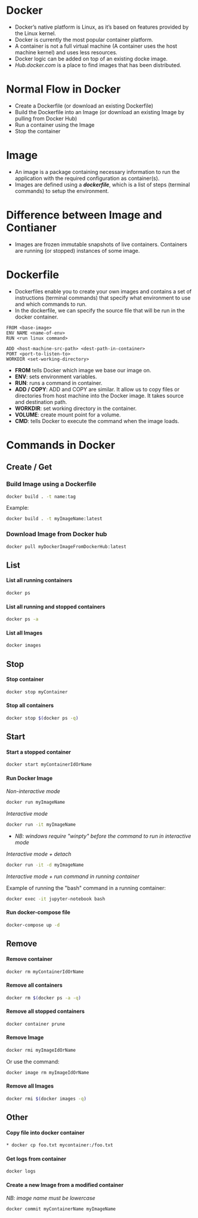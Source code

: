 
# Docker
* Docker’s native platform is Linux, as it’s based on features provided by the Linux kernel. 
* Docker is currently the most popular container platform. 
* A container is not a full virtual machine (A container uses the host machine kernel) and uses less resources. 
* Docker logic can be added on top of an existing docke image. 
* *Hub.docker.com* is a place to find images that has been distributed. 



# Normal Flow in Docker
* Create a Dockerfile (or download an existing Dockerfile) 
* Build the Dockerfile into an Image (or download an existing Image by pulling from Docker Hub)
* Run a container using the Image
* Stop the container



# Image
* An image is a package containing necessary information to run the application with the required configuration as container(s). 
* Images are defined using a ***dockerfile***, which is a list of steps (terminal commands) to setup the environment.



# Difference between Image and Contianer
* Images are frozen immutable snapshots of live containers. Containers are running (or stopped) instances of some image. 



# Dockerfile
* Dockerfiles enable you to create your own images and contains a set of instructions (terminal commands) that specify what environment to use and which commands to run. 
* In the dockerfile, we can specify the source file that will be run in the docker container. 
```
FROM <base-image>
ENV NAME <name-of-env>
RUN <run linux command>

ADD <host-machine-src-path> <dest-path-in-container>
PORT <port-to-listen-to>
WORKDIR <set-working-directory>
```
* **FROM** tells Docker which image we base our image on. 
* **ENV**: sets environment variables. 
* **RUN**: runs a command in container. 
* **ADD / COPY**: ADD and COPY are similar. It allow us to copy files or directories from host machine into the Docker image. It takes source and destination path. 
* **WORKDIR**: set working directory in the container. 
* **VOLUME**: create mount point for a volume. 
* **CMD**: tells Docker to execute the command when the image loads. 



# Commands in Docker


## Create / Get

### Build Image using a Dockerfile
```bash
docker build . -t name:tag
```
Example:
```bash
docker build . -t myImageName:latest
```

### Download Image from Docker hub
```bash
docker pull myDockerImageFromDockerHub:latest
```


## List

#### List all running containers
```bash
docker ps
```

#### List all running and stopped containers
```bash
docker ps -a
```

#### List all Images
```bash
docker images
```

## Stop 
#### Stop container
```bash
docker stop myContainer
```

#### Stop all containers
```bash
docker stop $(docker ps -q)
```


## Start

#### Start a stopped container
```bash
docker start myContainerIdOrName
```

#### Run Docker Image
*Non-interactive mode*
```bash
docker run myImageName
```

*Interactive mode*
```bash
docker run -it myImageName
```
* *NB: windows require "winpty" before the command to run in interactive mode*

*Interactive mode + detach*
```bash
docker run -it -d myImageName
```

*Interactive mode + run command in running container*

Example of running the "bash" command in a running comtainer:
```bash
docker exec -it jupyter-notebook bash
```

#### Run docker-compose file
```bash
docker-compose up -d
```


## Remove

#### Remove container
```bash
docker rm myContainerIdOrName
```

#### Remove all containers
```bash
docker rm $(docker ps -a -q)
```

#### Remove all stopped containers
```bash
docker container prune
```

#### Remove Image
```bash
docker rmi myImageIdOrName
```
Or use the command:
```bash
docker image rm myImageIdOrName
```

#### Remove all Images
```bash
docker rmi $(docker images -q)
```


## Other

#### Copy file into docker container
```bash
* docker cp foo.txt mycontainer:/foo.txt
```

#### Get logs from container
```bash
docker logs
```

#### Create a new Image from a modified container
*NB: image name must be lowercase*
```bash
docker commit myContainerName myImageName
```

